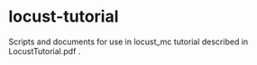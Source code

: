 # locust-tutorial
Scripts and documents for use in locust_mc tutorial described in LocustTutorial.pdf .
